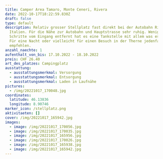 ```yaml
---
title: Camper Area Tamaro, Monte Ceneri, Rivera
date: 2022-10-17T18:22:59.830Z
draft: false
type: default
description: Relativ grosser Stellplatz fast direkt bei der Autobahn Richtung
  Italien. Für die Nähe zur Autobahn und Hauptstrasse sehr ruhig. Wenige
  Schritte vom Eingang entfernt hat es eine Tankstelle mit allem was es braucht.
  Für eine Nacht oder vielleicht für einen Besuch in der Therne jedenfalls zu
  empfehlen.
anzahl_naechte: 1
aufenthalt_von_bis: 17.10.2022 - 18.10.2022
preis: CHF 26.40
art_des_platzes: Campingplatz
ausstattung:
  - ausstattungsmerkmal: Versorgung
  - ausstattungsmerkmal: Entsorgung
  - ausstattungsmerkmal: Laden in Laufnähe
pictures:
  - /img/20221017_170048.jpg
coordinates:
  latitude: 46.13836
  longitude: 8.90746
marker_icon: /stellplatz.png
aktivitaeten: []
cover: /img/20221017_165942.jpg
images:
  - image: /img/20221017_170056.jpg
  - image: /img/20221017_170035.jpg
  - image: /img/20221017_165956.jpg
  - image: /img/20221017_170026.jpg
  - image: /img/20221017_165938.jpg
  - image: /img/20221017_165942.jpg
---
```

